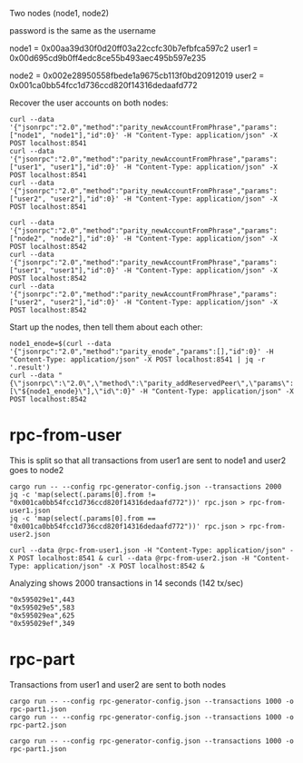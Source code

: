 Two nodes (node1, node2)

password is the same as the username

node1 = 0x00aa39d30f0d20ff03a22ccfc30b7efbfca597c2
user1 = 0x00d695cd9b0ff4edc8ce55b493aec495b597e235

node2 = 0x002e28950558fbede1a9675cb113f0bd20912019
user2 = 0x001ca0bb54fcc1d736ccd820f14316dedaafd772

Recover the user accounts on both nodes:

```
curl --data '{"jsonrpc":"2.0","method":"parity_newAccountFromPhrase","params":["node1", "node1"],"id":0}' -H "Content-Type: application/json" -X POST localhost:8541
curl --data '{"jsonrpc":"2.0","method":"parity_newAccountFromPhrase","params":["user1", "user1"],"id":0}' -H "Content-Type: application/json" -X POST localhost:8541
curl --data '{"jsonrpc":"2.0","method":"parity_newAccountFromPhrase","params":["user2", "user2"],"id":0}' -H "Content-Type: application/json" -X POST localhost:8541

curl --data '{"jsonrpc":"2.0","method":"parity_newAccountFromPhrase","params":["node2", "node2"],"id":0}' -H "Content-Type: application/json" -X POST localhost:8542
curl --data '{"jsonrpc":"2.0","method":"parity_newAccountFromPhrase","params":["user1", "user1"],"id":0}' -H "Content-Type: application/json" -X POST localhost:8542
curl --data '{"jsonrpc":"2.0","method":"parity_newAccountFromPhrase","params":["user2", "user2"],"id":0}' -H "Content-Type: application/json" -X POST localhost:8542
```

Start up the nodes, then tell them about each other:

```
node1_enode=$(curl --data '{"jsonrpc":"2.0","method":"parity_enode","params":[],"id":0}' -H "Content-Type: application/json" -X POST localhost:8541 | jq -r '.result')
curl --data "{\"jsonrpc\":\"2.0\",\"method\":\"parity_addReservedPeer\",\"params\":[\"${node1_enode}\"],\"id\":0}" -H "Content-Type: application/json" -X POST localhost:8542
```

# rpc-from-user

This is split so that all transactions from user1 are sent to node1 and user2 goes to node2

```
cargo run -- --config rpc-generator-config.json --transactions 2000
jq -c 'map(select(.params[0].from != "0x001ca0bb54fcc1d736ccd820f14316dedaafd772"))' rpc.json > rpc-from-user1.json
jq -c 'map(select(.params[0].from == "0x001ca0bb54fcc1d736ccd820f14316dedaafd772"))' rpc.json > rpc-from-user2.json
```

```
curl --data @rpc-from-user1.json -H "Content-Type: application/json" -X POST localhost:8541 & curl --data @rpc-from-user2.json -H "Content-Type: application/json" -X POST localhost:8542 &
```

Analyzing shows 2000 transactions in 14 seconds (142 tx/sec)

```
"0x595029e1",443
"0x595029e5",583
"0x595029ea",625
"0x595029ef",349
```

# rpc-part

Transactions from user1 and user2 are sent to both nodes

```
cargo run -- --config rpc-generator-config.json --transactions 1000 -o rpc-part1.json
cargo run -- --config rpc-generator-config.json --transactions 1000 -o rpc-part2.json
```

```
cargo run -- --config rpc-generator-config.json --transactions 1000 -o rpc-part1.json
```
